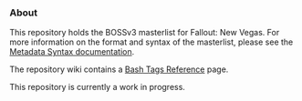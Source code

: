 ### About

This repository holds the BOSSv3 masterlist for Fallout: New Vegas. For more information on the format and syntax of the masterlist, please see the [Metadata Syntax documentation](http://boss-developers.github.io/docs/BOSS%20Metadata%20Syntax.html).

The repository wiki contains a [Bash Tags Reference](https://github.com/boss-developers/boss-fallout-new-vegas/wiki/Bash-Tags-Reference) page.

This repository is currently a work in progress.
